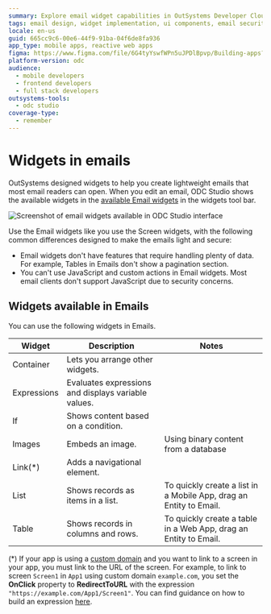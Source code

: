```yaml
---
summary: Explore email widget capabilities in OutSystems Developer Cloud (ODC) for creating lightweight, secure emails compatible with most readers.
tags: email design, widget implementation, ui components, email security, email compatibility
locale: en-us
guid: 665cc9c6-00e6-44f9-91ba-04f6de8fa936
app_type: mobile apps, reactive web apps
figma: https://www.figma.com/file/6G4tyYswfWPn5uJPDlBpvp/Building-apps?type=design&node-id=3101%3A11326&t=ZwHw8hXeFhwYsO5V-1
platform-version: odc
audience:
  - mobile developers
  - frontend developers
  - full stack developers
outsystems-tools:
  - odc studio
coverage-type:
  - remember
---
```


# Widgets in emails

OutSystems designed widgets to help you create lightweight emails that most email readers can open. When you edit an email, ODC Studio shows the available widgets in the [available Email widgets](#widgets-available-in-emails) in the widgets tool bar.

![Screenshot of email widgets available in ODC Studio interface](images/email-neo-widgets-ss.png "Email Widgets in ODC Studio")

Use the Email widgets like you use the Screen widgets, with the following common differences designed to make the emails light and secure:

* Email widgets don't have features that require handling plenty of data. For example, Tables in Emails don't show a pagination section.
* You can't use JavaScript and custom actions in Email widgets. Most email clients don't support JavaScript due to security concerns.

## Widgets available in Emails

You can use the following widgets in Emails.

| Widget      | Description                                         | Notes                                                          |
| ----------- | --------------------------------------------------- | -------------------------------------------------------------- |
| Container   | Lets you arrange other widgets.                     |                                                                |
| Expressions | Evaluates expressions and displays variable values. |                                                                |
| If          | Shows content based on a condition.                 |                                                                |
| Images      | Embeds an image.                                    | Using binary content from a database |
| Link(*)        | Adds a navigational element.                        |                                                                |
| List        | Shows records as items in a list.                   | To quickly create a list in a Mobile App, drag an Entity to Email.                                                                |
| Table       | Shows records in columns and rows.                  | To quickly create a table in a Web App, drag an Entity to Email.                                                              |

<div class="info" markdown="1"> 

(*) If your app is using a [custom domain](../../manage-platform-app-lifecycle/custom-domains.md) and you want to link to a screen in your app, you must link to the URL of the screen. For example, to link to screen `Screen1` in `App1` using custom domain `example.com`, you set the **OnClick** property to **RedirectToURL** with the expression `"https://example.com/App1/Screen1"`. You can find guidance on how to build an expression [here](../../building-apps/logic/expressions.md).

</div>
